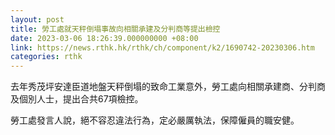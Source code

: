 ```yaml
---
layout: post
title: 勞工處就天秤倒塌事故向相關承建及分判商等提出檢控
date: 2023-03-06 18:26:39.000000000 +08:00
link: https://news.rthk.hk/rthk/ch/component/k2/1690742-20230306.htm
categories: rthk
---
```


去年秀茂坪安達臣道地盤天秤倒塌的致命工業意外，勞工處向相關承建商、分判商及個別人士，提出合共67項檢控。

勞工處發言人說，絕不容忍違法行為，定必嚴厲執法，保障僱員的職安健。
